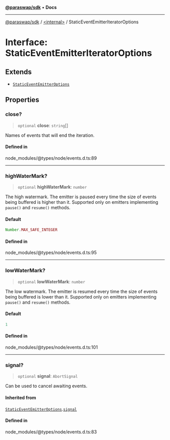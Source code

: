 [**@paraswap/sdk**](../../README.md) • **Docs**

***

[@paraswap/sdk](../../globals.md) / [\<internal\>](../README.md) / StaticEventEmitterIteratorOptions

# Interface: StaticEventEmitterIteratorOptions

## Extends

- [`StaticEventEmitterOptions`](StaticEventEmitterOptions.md)

## Properties

### close?

> `optional` **close**: `string`[]

Names of events that will end the iteration.

#### Defined in

node\_modules/@types/node/events.d.ts:89

***

### highWaterMark?

> `optional` **highWaterMark**: `number`

The high watermark. The emitter is paused every time the size of events being buffered is higher than it.
Supported only on emitters implementing `pause()` and `resume()` methods.

#### Default

```ts
Number.MAX_SAFE_INTEGER
```

#### Defined in

node\_modules/@types/node/events.d.ts:95

***

### lowWaterMark?

> `optional` **lowWaterMark**: `number`

The low watermark. The emitter is resumed every time the size of events being buffered is lower than it.
Supported only on emitters implementing `pause()` and `resume()` methods.

#### Default

```ts
1
```

#### Defined in

node\_modules/@types/node/events.d.ts:101

***

### signal?

> `optional` **signal**: `AbortSignal`

Can be used to cancel awaiting events.

#### Inherited from

[`StaticEventEmitterOptions`](StaticEventEmitterOptions.md).[`signal`](StaticEventEmitterOptions.md#signal)

#### Defined in

node\_modules/@types/node/events.d.ts:83
